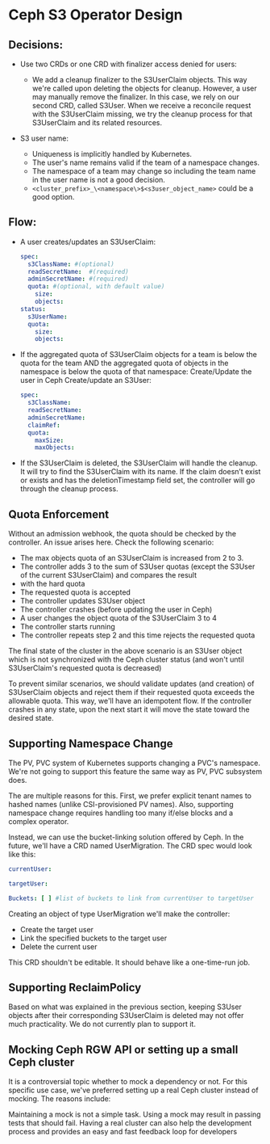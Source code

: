 # Ceph S3 Operator Design

## Decisions:

- Use two CRDs or one CRD with finalizer access denied for users:
    - We add a cleanup finalizer to the S3UserClaim objects. This way we're called upon deleting the objects for
      cleanup.
      However, a user may manually remove the finalizer. In this case, we rely on our second CRD, called S3User. When we
      receive a reconcile request with the S3UserClaim missing, we try the cleanup process for that S3UserClaim and its
      related resources.

- S3 user name:
    - Uniqueness is implicitly handled by Kubernetes.
    - The user's name remains valid if the team of a namespace changes.
    - The namespace of a team may change so including the team name in the user name is not a good decision.
    - `<cluster_prefix>_\<namespace\>$<s3user_object_name>` could be a good option.

## Flow:

- A user creates/updates an S3UserClaim:

  ```yaml
  spec:
    s3ClassName: #(optional)
    readSecretName:  #(required)
    adminSecretName: #(required)
    quota: #(optional, with default value)
      size:
      objects:
  status:
    s3UserName:
    quota:
      size:
      objects:
  ```

- If the aggregated quota of S3UserClaim objects for a team is below the quota for the team AND the aggregated quota of
  objects in the namespace is below the quota of that namespace:
  Create/Update the user in Ceph
  Create/update an S3User:

  ```yaml
  spec:
    s3ClassName:
    readSecretName:
    adminSecretName:
    claimRef:
    quota:
      maxSize:
      maxObjects:
  ```

- If the S3UserClaim is deleted, the S3UserClaim will handle the cleanup. It will try to find the S3UserClaim with its
  name. If the claim doesn’t exist or exists and has the deletionTimestamp field set, the controller will go through the
  cleanup process.

## Quota Enforcement

Without an admission webhook, the quota should be checked by the controller. An issue arises here. Check the following
scenario:

- The max objects quota of an S3UserClaim is increased from 2 to 3.
- The controller adds 3 to the sum of S3User quotas (except the S3User of the current S3UserClaim) and compares the
  result
- with the hard quota
- The requested quota is accepted
- The controller updates S3User object
- The controller crashes (before updating the user in Ceph)
- A user changes the object quota of the S3UserClaim 3 to 4
- The controller starts running
- The controller repeats step 2 and this time rejects the requested quota

The final state of the cluster in the above scenario is an S3User object which is not synchronized with the Ceph cluster
status (and won't until S3UserClaim's requested quota is decreased)

To prevent similar scenarios, we should validate updates (and creation) of S3UserClaim objects and reject them if their
requested quota exceeds the allowable quota. This way, we'll have an idempotent flow. If the controller crashes in any
state, upon the next start it will move the state toward the desired state.

## Supporting Namespace Change

The PV, PVC system of Kubernetes supports changing a PVC's namespace. We're not going to support this feature the same
way as PV, PVC subsystem does.

The are multiple reasons for this. First, we prefer explicit tenant names to hashed names (unlike CSI-provisioned PV
names). Also, supporting namespace change requires handling too many if/else blocks and a complex operator.

Instead, we can use the bucket-linking solution offered by Ceph. In the future, we'll have a CRD named UserMigration.
The CRD spec would look like this:

```yaml
currentUser:

targetUser:

Buckets: [ ] #list of buckets to link from currentUser to targetUser
```

Creating an object of type UserMigration we'll make the controller:

- Create the target user
- Link the specified buckets to the target user
- Delete the current user

This CRD shouldn't be editable. It should behave like a one-time-run job.

## Supporting ReclaimPolicy

Based on what was explained in the previous section, keeping S3User objects after their corresponding S3UserClaim is
deleted may not offer much practicality. We do not currently plan to support it.

## Mocking Ceph RGW API or setting up a small Ceph cluster

It is a controversial topic whether to mock a dependency or not. For this specific use case, we've preferred setting up
a real Ceph cluster instead of mocking. The reasons include:

Maintaining a mock is not a simple task.
Using a mock may result in passing tests that should fail.
Having a real cluster can also help the development process and provides an easy and fast feedback loop for developers
